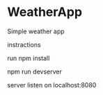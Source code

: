 # WeatherApp
Simple weather app

instractions

run npm install

npm run devserver

server listen on localhost:8080

